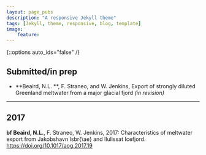 ```yaml
---
layout: page_pubs
description: "A responsive Jekyll theme"
tags: [Jekyll, theme, responsive, blog, template]
image: 
    feature:
---
```


{::options auto_ids="false" /}

## Submitted/in prep

* **Beaird, N.L. **, F. Straneo, and W. Jenkins, Export of strongly diluted Greenland meltwater from a major glacial fjord *(in revision)*

---


## 2017

**bf Beaird, N.L.**, F. Straneo, W. Jenkins,  2017:  Characteristics of meltwater export from Jakobshavn Isbr{\ae} and Ilulissat Icefjord. https://doi.org/10.1017/aog.2017.19


